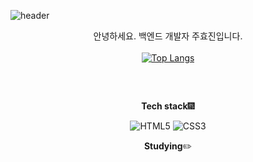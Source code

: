 ![header](https://capsule-render.vercel.app/api?type=soft&color=gradient&height=160&section=header&text=MEMOZ00%20Github&fontColor=#fff&fontSize=60&fontAlign=50)

<div align=center>
  
  안녕하세요. 백엔드 개발자 주효진입니다.  
  <br>
  [![Top Langs](https://github-readme-stats.vercel.app/api/top-langs/?username=MEMOZ00&layout=compact)](https://github.com/MEMOZ00/github-readme-stats)
  <br>
  <h2></h2>
  <br>
  
  **Tech stack**:fireworks:
  
  ![HTML5](https://img.shields.io/badge/-HTML5-E34F26?style=flat&logo=HTML5&logoColor=white)
  ![CSS3](https://img.shields.io/badge/-CSS3-1572B6?style=flat&logo=HTML5&logoColor=white)
  
  **Studying**:pencil2:
  
</div>

<!--
**MEMOZ00/MEMOZ00** is a ✨ _special_ ✨ repository because its `README.md` (this file) appears on your GitHub profile.

Here are some ideas to get you started:

- 🔭 I’m currently working on ...
- 🌱 I’m currently learning ...
- 👯 I’m looking to collaborate on ...
- 🤔 I’m looking for help with ...
- 💬 Ask me about ...
- 📫 How to reach me: ...
- 😄 Pronouns: ...
- ⚡ Fun fact: ...
-->
